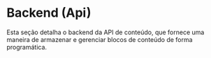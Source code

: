 # Backend (Api)
Esta seção detalha o backend da API de conteúdo, que fornece uma maneira de armazenar e gerenciar blocos de conteúdo de forma programática.

